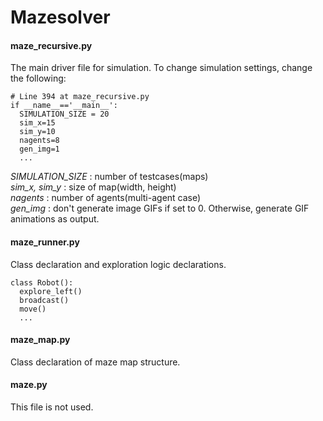 # Mazesolver
  <h4>maze_recursive.py</h4>
  The main driver file for simulation.
  To change simulation settings, change the following:
  
  ```
  # Line 394 at maze_recursive.py
  if __name__=='__main__':
    SIMULATION_SIZE = 20
    sim_x=15
    sim_y=10
    nagents=8
    gen_img=1
    ...
  ```
  <i>SIMULATION_SIZE</i> : number of testcases(maps)<br>
  <i>sim_x, sim_y</i> : size of map(width, height)<br>
  <i>nagents</i> : number of agents(multi-agent case)<br>
  <i>gen_img</i> : don't generate image GIFs if set to 0. Otherwise, generate GIF animations as output.
    
  <h4>maze_runner.py</h4>
  Class declaration and exploration logic declarations. <br>

  ```
  class Robot():
    explore_left()
    broadcast()
    move()
    ...
  ```

  <h4>maze_map.py</h4>
  Class declaration of maze map structure.
  
  <h4>maze.py</h4>
  This file is not used.

